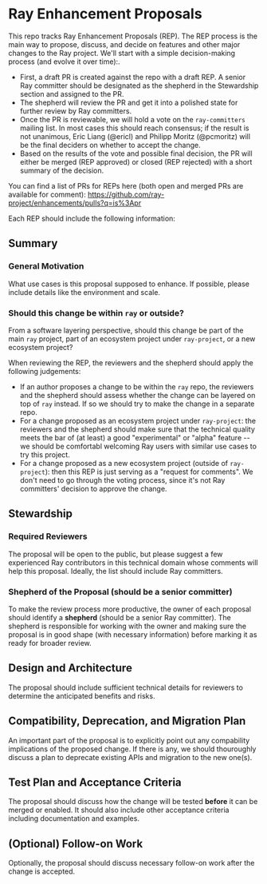 # Ray Enhancement Proposals
This repo tracks Ray Enhancement Proposals (REP). The REP process is the main way to propose, discuss, and decide on features and other major changes to the Ray project. We'll start with a simple decision-making process (and evolve it over time):.
- First, a draft PR is created against the repo with a draft REP. A senior Ray committer should be designated as the shepherd in the Stewardship section and assigned to the PR.
- The shepherd will review the PR and get it into a polished state for further review by Ray committers.
- Once the PR is reviewable, we will hold a vote on the ``ray-committers`` mailing list. In most cases this should reach consensus; if the result is not unanimous, Eric Liang (@ericl) and Philipp Moritz (@pcmoritz) will be the final deciders on whether to accept the change.
- Based on the results of the vote and possible final decision, the PR will either be merged (REP approved) or closed (REP rejected) with a short summary of the decision.

You can find a list of PRs for REPs here (both open and merged PRs are available for comment): https://github.com/ray-project/enhancements/pulls?q=is%3Apr

Each REP should include the following information:
## Summary
### General Motivation
What use cases is this proposal supposed to enhance. If possible, please include details like the environment and scale.
### Should this change be within `ray` or outside?
From a software layering perspective, should this change be part of the main `ray` project, part of an ecosystem project under `ray-project`, or a new ecosystem project?

When reviewing the REP, the reviewers and the shepherd should apply the following judgements:
- If an author proposes a change to be within the `ray` repo, the reviewers and the shepherd should assess whether the change can be layered on top of `ray` instead. 
If so we should try to make the change in a separate repo. 
- For a change proposed as an ecosystem project under `ray-project`: the reviewers and the shepherd should make sure that the technical quality
meets the bar of (at least) a good "experimental" or "alpha" feature -- we should be comfortabl welcoming Ray users with similar use cases to try this project.
- For a change proposed as a new ecosystem project (outside of `ray-project`): then this REP is just serving as a "request for comments". 
We don't need to go through the voting process, since it's not Ray committers' decision to approve the change. 

## Stewardship
### Required Reviewers
The proposal will be open to the public, but please suggest a few experienced Ray contributors in this technical domain whose comments will help this proposal. Ideally, the list should include Ray committers. 
### Shepherd of the Proposal (should be a senior committer)
To make the review process more productive, the owner of each proposal should identify a **shepherd** (should be a senior Ray committer). The shepherd is responsible for working with the owner and making sure the proposal is in good shape (with necessary information) before marking it as ready for broader review.

## Design and Architecture
The proposal should include sufficient technical details for reviewers to determine the anticipated benefits and risks.

## Compatibility, Deprecation, and Migration Plan
An important part of the proposal is to explicitly point out any compability implications of the proposed change. If there is any, we should thouroughly discuss a plan to deprecate existing APIs and migration to the new one(s).

## Test Plan and Acceptance Criteria
The proposal should discuss how the change will be tested **before** it can be merged or enabled. It should also include other acceptance criteria including documentation and examples. 

## (Optional) Follow-on Work
Optionally, the proposal should discuss necessary follow-on work after the change is accepted.
